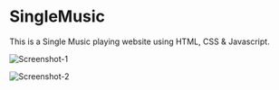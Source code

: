 # SingleMusic

This is a Single Music playing website using HTML, CSS & Javascript.


![Screenshot-1](https://user-images.githubusercontent.com/121358819/209451472-613b38bc-cbeb-4510-a6b6-2ec17f477da8.png)


![Screenshot-2](https://user-images.githubusercontent.com/121358819/209451474-29424f27-64cc-4483-9ea6-6f25abcf29a1.png)
